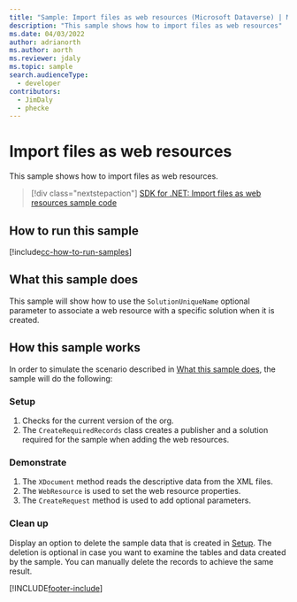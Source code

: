 ```yaml
---
title: "Sample: Import files as web resources (Microsoft Dataverse) | Microsoft Docs" 
description: "This sample shows how to import files as web resources" 
ms.date: 04/03/2022
author: adrianorth
ms.author: aorth
ms.reviewer: jdaly
ms.topic: sample
search.audienceType:
  - developer
contributors:
  - JimDaly
  - phecke
---
```


# Import files as web resources

This sample shows how to import files as web resources.

> [!div class="nextstepaction"]
> [SDK for .NET: Import files as web resources sample code](https://github.com/microsoft/PowerApps-Samples/tree/master/dataverse/orgsvc/CSharp/ImportWebResources)

## How to run this sample

[!include[cc-how-to-run-samples](../../includes/cc-how-to-run-samples.md)]

## What this sample does

This sample will show how to use the `SolutionUniqueName` optional parameter to associate a web resource with a specific solution when it is created.

## How this sample works

In order to simulate the scenario described in [What this sample does](#what-this-sample-does), the sample will do the following:

### Setup

1. Checks for the current version of the org.
2. The `CreateRequiredRecords` class creates a publisher and a solution required for the sample when adding the web resources.

### Demonstrate

1. The `XDocument` method reads the descriptive data from the XML files.
1. The `WebResource` is used to set the web resource properties.
1. The `CreateRequest` method is used to add optional parameters.

### Clean up

Display an option to delete the sample data that is created in [Setup](#setup). The deletion is optional in case you want to examine the tables and data created by the sample. You can manually delete the records to achieve the same result.

[!INCLUDE[footer-include](../../../../includes/footer-banner.md)]
